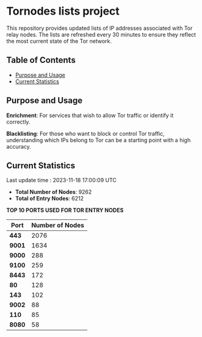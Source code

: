 # Tornodes lists project

This repository provides updated lists of IP addresses associated with Tor relay nodes. The lists are refreshed every 30 minutes to ensure they reflect the most current state of the Tor network.

## Table of Contents

- [Purpose and Usage](#purpose-and-usage)
- [Current Statistics](#current-statistics)


## Purpose and Usage

**Enrichment**: For services that wish to allow Tor traffic or identify it correctly.

**Blacklisting**: For those who want to block or control Tor traffic, understanding which IPs belong to Tor can be a starting point with a high accuracy.

## Current Statistics

Last update time : 2023-11-18 17:00:09 UTC

- **Total Number of Nodes**: 9262
- **Total of Entry Nodes**: 6212

**TOP 10 PORTS USED FOR TOR ENTRY NODES**

| **Port** | **Number of Nodes** |
|------|-----------------|
| **443**   | 2076  |
| **9001**   | 1634  |
| **9000**   | 288  |
| **9100**   | 259  |
| **8443**   | 172  |
| **80**   | 128  |
| **143**   | 102  |
| **9002**   | 88  |
| **110**   | 85  |
| **8080**   | 58  |

